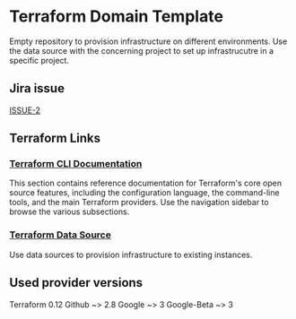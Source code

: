 # Terraform Domain Template

Empty repository to provision infrastructure on different environments. Use the data source with the concerning project to set up infrastrucutre in a specific project.

## Jira issue

[ISSUE-2](https://github.com/veroo-io/iac-terraform-project/issues/2)

## Terraform Links

### [Terraform CLI Documentation](https://github.com/terraform-google-modules/terraform-google-project-factory)

This section contains reference documentation for Terraform's core open source features, including the configuration language, the command-line tools, and the main Terraform providers. Use the navigation sidebar to browse the various subsections.

### [Terraform Data Source](https://www.terraform.io/docs/configuration/data-sources.html)

Use data sources to provision infrastructure to existing instances.

## Used provider versions

Terraform 0.12
Github ~> 2.8
Google ~> 3
Google-Beta ~> 3
